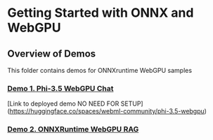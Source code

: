 # Getting Started with ONNX and WebGPU

## Overview of Demos
This folder contains demos for ONNXruntime WebGPU samples 

### [Demo 1. Phi-3.5 WebGPU Chat](/src/02.ONNXRuntime/02.phi-3.5-webgpu/README.md)
[Link to deployed demo NO NEED FOR SETUP] (https://huggingface.co/spaces/webml-community/phi-3.5-webgpu)

### [Demo 2. ONNXRuntime WebGPU RAG](/src/02.ONNXRuntime/01.WebGPUChatRAG/Readme.md) 

